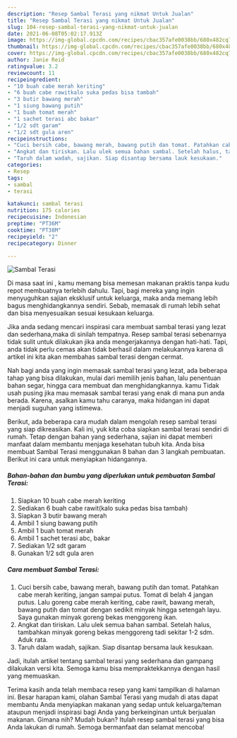 ```yaml
---
description: "Resep Sambal Terasi yang nikmat Untuk Jualan"
title: "Resep Sambal Terasi yang nikmat Untuk Jualan"
slug: 104-resep-sambal-terasi-yang-nikmat-untuk-jualan
date: 2021-06-08T05:02:17.913Z
image: https://img-global.cpcdn.com/recipes/cbac357afe0038bb/680x482cq70/sambal-terasi-foto-resep-utama.jpg
thumbnail: https://img-global.cpcdn.com/recipes/cbac357afe0038bb/680x482cq70/sambal-terasi-foto-resep-utama.jpg
cover: https://img-global.cpcdn.com/recipes/cbac357afe0038bb/680x482cq70/sambal-terasi-foto-resep-utama.jpg
author: Janie Reid
ratingvalue: 3.2
reviewcount: 11
recipeingredient:
- "10 buah cabe merah keriting"
- "6 buah cabe rawitkalo suka pedas bisa tambah"
- "3 butir bawang merah"
- "1 siung bawang putih"
- "1 buah tomat merah"
- "1 sachet terasi abc bakar"
- "1/2 sdt garam"
- "1/2 sdt gula aren"
recipeinstructions:
- "Cuci bersih cabe, bawang merah, bawang putih dan tomat. Patahkan cabe merah keriting, jangan sampai putus. Tomat di belah 4 jangan putus. Lalu goreng cabe merah keriting, cabe rawit, bawang merah, bawang putih dan tomat dengan sedikit minyak hingga setengah layu. Saya gunakan minyak goreng bekas menggoreng ikan."
- "Angkat dan tiriskan. Lalu ulek semua bahan sambal. Setelah halus, tambahkan minyak goreng bekas menggoreng tadi sekitar 1-2 sdm. Aduk rata."
- "Taruh dalam wadah, sajikan. Siap disantap bersama lauk kesukaan."
categories:
- Resep
tags:
- sambal
- terasi

katakunci: sambal terasi 
nutrition: 175 calories
recipecuisine: Indonesian
preptime: "PT36M"
cooktime: "PT38M"
recipeyield: "2"
recipecategory: Dinner

---
```



![Sambal Terasi](https://img-global.cpcdn.com/recipes/cbac357afe0038bb/680x482cq70/sambal-terasi-foto-resep-utama.jpg)

Di masa  saat ini , kamu memang bisa memesan makanan praktis tanpa kudu repot membuatnya terlebih dahulu. Tapi, bagi mereka yang ingin menyuguhkan sajian eksklusif untuk keluarga, maka anda memang lebih bagus menghidangkannya sendiri. Sebab, memasak di rumah lebih sehat dan bisa menyesuaikan sesuai kesukaan keluarga.

Jika anda sedang mencari inspirasi cara membuat sambal terasi yang lezat dan sederhana,maka di sinilah tempatnya. Resep sambal terasi  sebenarnya tidak sulit untuk dilakukan jika anda mengerjakannya dengan hati-hati. Tapi, anda tidak perlu cemas akan tidak berhasil dalam melakukannya 
karena di artikel ini kita akan membahas sambal terasi dengan cermat.  



Nah bagi anda yang ingin memasak sambal terasi yang lezat, ada beberapa tahap yang bisa dilakukan, mulai dari memilih jenis bahan, lalu penentuan bahan segar, hingga cara membuat dan menghidangkannya. kamu Tidak usah pusing jika mau memasak sambal terasi yang enak di mana pun anda berada. Karena, asalkan kamu  tahu caranya, maka hidangan ini dapat menjadi suguhan yang istimewa.

Berikut, ada beberapa cara mudah dalam mengolah resep sambal terasi yang siap dikreasikan. Kali ini, yuk kita coba siapkan sambal terasi sendiri di rumah. Tetap dengan bahan yang sederhana, sajian ini dapat memberi manfaat dalam membantu menjaga kesehatan tubuh kita. Anda bisa membuat Sambal Terasi menggunakan 8 bahan dan 3 langkah pembuatan. Berikut ini cara untuk menyiapkan hidangannya.

<!--inarticleads1-->

##### Bahan-bahan dan bumbu yang diperlukan untuk pembuatan Sambal Terasi:

1. Siapkan 10 buah cabe merah keriting
1. Sediakan 6 buah cabe rawit(kalo suka pedas bisa tambah)
1. Siapkan 3 butir bawang merah
1. Ambil 1 siung bawang putih
1. Ambil 1 buah tomat merah
1. Ambil 1 sachet terasi abc, bakar
1. Sediakan 1/2 sdt garam
1. Gunakan 1/2 sdt gula aren




<!--inarticleads2-->

##### Cara membuat Sambal Terasi:

1. Cuci bersih cabe, bawang merah, bawang putih dan tomat. Patahkan cabe merah keriting, jangan sampai putus. Tomat di belah 4 jangan putus. Lalu goreng cabe merah keriting, cabe rawit, bawang merah, bawang putih dan tomat dengan sedikit minyak hingga setengah layu. Saya gunakan minyak goreng bekas menggoreng ikan.
1. Angkat dan tiriskan. Lalu ulek semua bahan sambal. Setelah halus, tambahkan minyak goreng bekas menggoreng tadi sekitar 1-2 sdm. Aduk rata.
1. Taruh dalam wadah, sajikan. Siap disantap bersama lauk kesukaan.




Jadi, itulah artikel tentang  sambal terasi  yang sederhana dan gampang dilakukan versi kita. Semoga kamu bisa mempraktekkannya dengan hasil yang memuaskan. 

Terima kasih anda telah membaca resep yang kami tampilkan di halaman ini. Besar harapan kami, olahan  Sambal Terasi yang mudah di atas dapat membantu Anda menyiapkan makanan yang sedap untuk keluarga/teman ataupun menjadi inspirasi bagi Anda yang berkeinginan untuk berjualan makanan. Gimana nih? Mudah bukan? Itulah resep sambal terasi yang bisa Anda lakukan di rumah. Semoga bermanfaat dan selamat mencoba!

